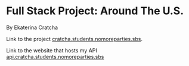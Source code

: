 # Full Stack Project: Around The U.S.

By Ekaterina Cratcha

Link to the project [cratcha.students.nomoreparties.sbs](https://cratcha.students.nomoreparties.sbs).

Link to the website that hosts my API [api.cratcha.students.nomoreparties.sbs](https://api.cratcha.students.nomoreparties.sbs)
